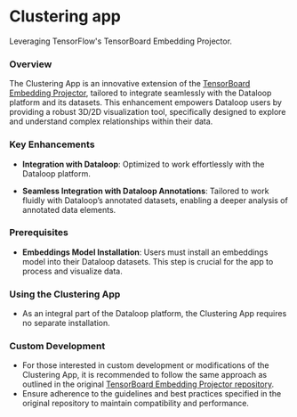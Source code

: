 # Clustering app

Leveraging TensorFlow's TensorBoard Embedding Projector.

### Overview

The Clustering App is an innovative extension of the [TensorBoard Embedding Projector](https://github.com/tensorflow/tensorboard), tailored to integrate seamlessly with the Dataloop platform and its datasets. This enhancement empowers Dataloop users by providing a robust 3D/2D visualization tool, specifically designed to explore and understand complex relationships within their data.

### Key Enhancements

- **Integration with Dataloop**: Optimized to work effortlessly with the Dataloop platform.

- **Seamless Integration with Dataloop Annotations**: Tailored to work fluidly with Dataloop’s annotated datasets, enabling a deeper analysis of annotated data elements.

### Prerequisites

- **Embeddings Model Installation**: Users must install an embeddings model into their Dataloop datasets. This step is crucial for the app to process and visualize data.

### Using the Clustering App

- As an integral part of the Dataloop platform, the Clustering App requires no separate installation.

### Custom Development

- For those interested in custom development or modifications of the Clustering App, it is recommended to follow the same approach as outlined in the original [TensorBoard Embedding Projector repository](https://github.com/tensorflow/tensorboard).
- Ensure adherence to the guidelines and best practices specified in the original repository to maintain compatibility and performance.
